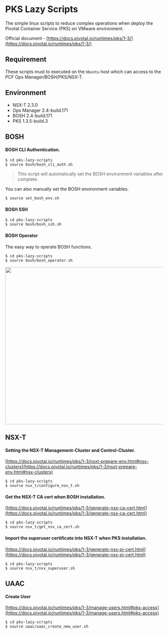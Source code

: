 # PKS Lazy Scripts
The simple linux scripts to reduce complex operations when deploy the Pivotal Container Service (PKS) on VMware environment.

Official document - [https://docs.pivotal.io/runtimes/pks/1-3/](https://docs.pivotal.io/runtimes/pks/1-3/)

## Requirement
These scripts must to executed on the `Ubuntu` host which can access to the PCF Ops Manager/BOSH/PKS/NSX-T.

## Environment
* NSX-T 2.3.0
* Ops Manager 2.4-build.171
* BOSH 2.4-build.171
* PKS 1.3.5-build.3

## BOSH
#### BOSH CLI Authentication.
```{bash}
$ cd pks-lazy-scripts
$ source bosh/bosh_cli_auth.sh
```
> This script will automatically set the BOSH environment variables after complete.
>
You can also manually set the BOSH environment variables.
```{bash}
$ source set_bosh_env.sh
```
#### BOSH SSH
```{bash}
$ cd pks-lazy-scripts
$ source bosh/bosh_ssh.sh
```

#### BOSH Operator
The easy way to operate BOSH functions.
```{bash}
$ cd pks-lazy-scripts
$ source bosh/bosh_operator.sh
```
<img src="https://i.imgur.com/5O9AdH9.gif" width="800" height="500">


## NSX-T

#### Setting the NSX-T Management-Cluster and Control-Cluster.
[https://docs.pivotal.io/runtimes/pks/1-3/nsxt-prepare-env.html#nsx-clusters](https://docs.pivotal.io/runtimes/pks/1-3/nsxt-prepare-env.html#nsx-clusters)
```{bash}
$ cd pks-lazy-scripts
$ source nsx_t/configure_nsx_t.sh
```

#### Get the NSX-T CA cert when BOSH installation.
[https://docs.pivotal.io/runtimes/pks/1-3/generate-nsx-ca-cert.html](https://docs.pivotal.io/runtimes/pks/1-3/generate-nsx-ca-cert.html)
```{bash}
$ cd pks-lazy-scripts
$ source nsx_t/get_nsx_ca_cert.sh
```
#### Import the superuser certificate into NSX-T when PKS installation.
[https://docs.pivotal.io/runtimes/pks/1-3/generate-nsx-pi-cert.html](https://docs.pivotal.io/runtimes/pks/1-3/generate-nsx-pi-cert.html)
```{bash}
$ cd pks-lazy-scripts
$ source nsx_t/nsx_superuser.sh
```
## UAAC
#### Create User
[https://docs.pivotal.io/runtimes/pks/1-3/manage-users.html#pks-access](https://docs.pivotal.io/runtimes/pks/1-3/manage-users.html#pks-access)
```{bash}
$ cd pks-lazy-scripts
$ source uaac/uaac_create_new_user.sh
```



